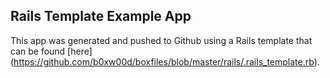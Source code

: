 ## Rails Template Example App

This app was generated and pushed to Github using a Rails template that can be found [here] (https://github.com/b0xw00d/boxfiles/blob/master/rails/.rails_template.rb).
